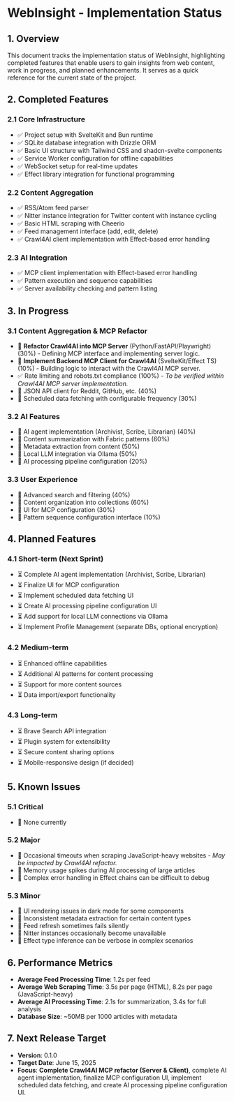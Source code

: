 # WebInsight - Implementation Status

## 1. Overview

This document tracks the implementation status of WebInsight, highlighting completed features that enable users to gain insights from web content, work in progress, and planned enhancements. It serves as a quick reference for the current state of the project.

## 2. Completed Features

### 2.1 Core Infrastructure

* ✅ Project setup with SvelteKit and Bun runtime
* ✅ SQLite database integration with Drizzle ORM
* ✅ Basic UI structure with Tailwind CSS and shadcn-svelte components
* ✅ Service Worker configuration for offline capabilities
* ✅ WebSocket setup for real-time updates
* ✅ Effect library integration for functional programming

### 2.2 Content Aggregation

* ✅ RSS/Atom feed parser
* ✅ Nitter instance integration for Twitter content with instance cycling
* ✅ Basic HTML scraping with Cheerio
* ✅ Feed management interface (add, edit, delete)
* ✅ Crawl4AI client implementation with Effect-based error handling

### 2.3 AI Integration

* ✅ MCP client implementation with Effect-based error handling
* ✅ Pattern execution and sequence capabilities
* ✅ Server availability checking and pattern listing

## 3. In Progress

### 3.1 Content Aggregation & MCP Refactor

* 🔄 **Refactor Crawl4AI into MCP Server** (Python/FastAPI/Playwright) (30%) - Defining MCP interface and implementing server logic.
* 🔄 **Implement Backend MCP Client for Crawl4AI** (SvelteKit/Effect TS) (10%) - Building logic to interact with the Crawl4AI MCP server.
* ✅ Rate limiting and robots.txt compliance (100%) - *To be verified within Crawl4AI MCP server implementation.*
* 🔄 JSON API client for Reddit, GitHub, etc. (40%)
* 🔄 Scheduled data fetching with configurable frequency (30%)

### 3.2 AI Features

* 🔄 AI agent implementation (Archivist, Scribe, Librarian) (40%)
* 🔄 Content summarization with Fabric patterns (60%)
* 🔄 Metadata extraction from content (50%)
* 🔄 Local LLM integration via Ollama (50%)
* 🔄 AI processing pipeline configuration (20%)

### 3.3 User Experience

* 🔄 Advanced search and filtering (40%)
* 🔄 Content organization into collections (60%)
* 🔄 UI for MCP configuration (30%)
* 🔄 Pattern sequence configuration interface (10%)

## 4. Planned Features

### 4.1 Short-term (Next Sprint)

* ⏳ Complete AI agent implementation (Archivist, Scribe, Librarian)
* ⏳ Finalize UI for MCP configuration
* ⏳ Implement scheduled data fetching UI
* ⏳ Create AI processing pipeline configuration UI
* ⏳ Add support for local LLM connections via Ollama
* ⏳ Implement Profile Management (separate DBs, optional encryption)

### 4.2 Medium-term

* ⏳ Enhanced offline capabilities
* ⏳ Additional AI patterns for content processing
* ⏳ Support for more content sources
* ⏳ Data import/export functionality

### 4.3 Long-term

* ⏳ Brave Search API integration
* ⏳ Plugin system for extensibility
* ⏳ Secure content sharing options
* ⏳ Mobile-responsive design (if decided)

## 5. Known Issues

### 5.1 Critical

* 🐛 None currently

### 5.2 Major

* 🐛 Occasional timeouts when scraping JavaScript-heavy websites - *May be impacted by Crawl4AI refactor.*
* 🐛 Memory usage spikes during AI processing of large articles
* 🐛 Complex error handling in Effect chains can be difficult to debug

### 5.3 Minor

* 🐛 UI rendering issues in dark mode for some components
* 🐛 Inconsistent metadata extraction for certain content types
* 🐛 Feed refresh sometimes fails silently
* 🐛 Nitter instances occasionally become unavailable
* 🐛 Effect type inference can be verbose in complex scenarios

## 6. Performance Metrics

* **Average Feed Processing Time**: 1.2s per feed
* **Average Web Scraping Time**: 3.5s per page (HTML), 8.2s per page (JavaScript-heavy)
* **Average AI Processing Time**: 2.1s for summarization, 3.4s for full analysis
* **Database Size**: ~50MB per 1000 articles with metadata

## 7. Next Release Target

* **Version**: 0.1.0
* **Target Date**: June 15, 2025
* **Focus**: **Complete Crawl4AI MCP refactor (Server & Client)**, complete AI agent implementation, finalize MCP configuration UI, implement scheduled data fetching, and create AI processing pipeline configuration UI.
